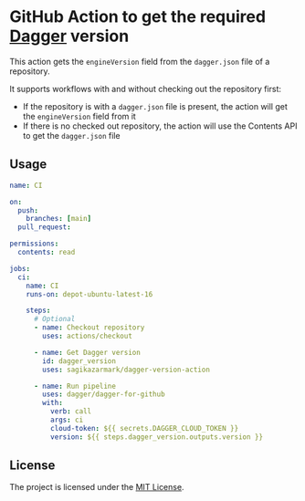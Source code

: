 # GitHub Action to get the required [Dagger](https://dagger.io/) version

This action gets the `engineVersion` field from the `dagger.json` file of a repository.

It supports workflows with and without checking out the repository first:

- If the repository is with a `dagger.json` file is present, the action will get the `engineVersion` field from it
- If there is no checked out repository, the action will use the Contents API to get the `dagger.json` file

## Usage


```yaml
name: CI

on:
  push:
    branches: [main]
  pull_request:

permissions:
  contents: read

jobs:
  ci:
    name: CI
    runs-on: depot-ubuntu-latest-16

    steps:
      # Optional
      - name: Checkout repository
        uses: actions/checkout

      - name: Get Dagger version
        id: dagger_version
        uses: sagikazarmark/dagger-version-action

      - name: Run pipeline
        uses: dagger/dagger-for-github
        with:
          verb: call
          args: ci
          cloud-token: ${{ secrets.DAGGER_CLOUD_TOKEN }}
          version: ${{ steps.dagger_version.outputs.version }}
```

## License

The project is licensed under the [MIT License](LICENSE).
